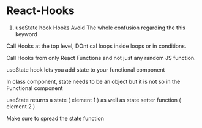 # React-Hooks


1) useState hook
Hooks Avoid The whole confusion regarding the this keyword

Call Hooks at the top level, DOnt cal loops inside loops or in conditions.

Call Hooks from only React Functions and not just any random JS function.

useState hook lets you add state to your functional component

In class component, state needs to be an object but it is not so in the Functional component

useState returns a state ( element 1 ) as well as state setter function ( element 2 )

Make sure to spread the state function
